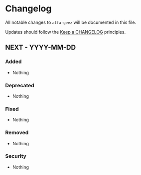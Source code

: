 # Changelog

All notable changes to `alfa-geez` will be documented in this file.

Updates should follow the [Keep a CHANGELOG](http://keepachangelog.com/) principles.

## NEXT - YYYY-MM-DD

### Added

- Nothing

### Deprecated

- Nothing

### Fixed

- Nothing

### Removed

- Nothing

### Security

- Nothing